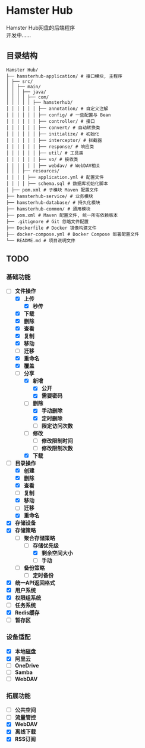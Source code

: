 # Hamster Hub

Hamster Hub网盘的后端程序  
开发中......

## 目录结构
    Hamster Hub/
    ├── hamsterhub-application/ # 接口模块, 主程序
    │ ├── src/
    │ │ ├── main/
    │ │ │ ├── java/
    │ │ │ │ ├── com/
    │ │ │ │ │ ├── hamsterhub/
    │ │ │ │ │ │ ├── annotation/ # 自定义注解
    │ │ │ │ │ │ ├── config/ # 一些配置与 Bean
    │ │ │ │ │ │ ├── controller/ # 接口
    │ │ │ │ │ │ ├── convert/ # 自动转换类
    │ │ │ │ │ │ ├── initialize/ # 初始化
    │ │ │ │ │ │ ├── interceptor/ # 拦截器
    │ │ │ │ │ │ ├── response/ # 响应类
    │ │ │ │ │ │ ├── util/ # 工具类
    │ │ │ │ │ │ ├── vo/ # 接收类
    │ │ │ │ │ │ ├── webdav/ # WebDAV相关
    │ │ │ ├── resources/
    │ │ │ │ ├── application.yml # 配置文件
    │ │ │ │ ├── schema.sql # 数据库初始化脚本
    │ ├── pom.xml # 子模块 Maven 配置文件
    ├── hamsterhub-service/ # 业务模块
    ├── hamsterhub-database/ # 持久化模块
    ├── hamsterhub-common/ # 通用模块
    ├── pom.xml # Maven 配置文件, 统一所有依赖版本
    ├── .gitignore # Git 忽略文件配置
    ├── Dockerfile # Docker 镜像构建文件
    ├── docker-compose.yml # Docker Compose 部署配置文件
    └── README.md # 项目说明文件

## TODO

### 基础功能

- [ ] **文件操作**
    - [x] **上传**
        - [x] **秒传**
    - [x] **下载**
    - [x] **删除**
    - [x] **查看**
    - [x] **复制**
    - [x] **移动**
    - [ ] **迁移**
    - [x] **重命名**
    - [x] **覆盖**
    - [ ] **分享**
        - [x] **新增**
            - [x] **公开**
            - [x] **需要密码**
        - [ ] **删除**
            - [x] **手动删除**
            - [x] **定时删除**
            - [ ] **限定访问次数**
        - [ ] **修改**
            - [ ] **修改限制时间**
            - [ ] **修改限制次数**
        - [x] **下载**
- [ ] **目录操作**
    - [x] **创建**
    - [x] **删除**
    - [x] **查看**
    - [ ] **复制**
    - [x] **移动**
    - [ ] **迁移**
    - [x] **重命名**
- [x] **存储设备**
- [x] **存储策略**
    - [ ] **聚合存储策略**
        - [ ] **存储优先级**
            - [x] **剩余空间大小**
            - [ ] **手动**
    - [ ] **备份策略**
        - [ ] **定时备份**
- [x] **统一API返回格式**
- [x] **用户系统**
- [x] **权限组系统**
- [ ] **任务系统**
- [x] **Redis缓存**
- [ ] **暂存区**

### 设备适配

- [x] **本地磁盘**
- [x] **阿里云**
- [ ] **OneDrive**
- [ ] **Samba**
- [ ] **WebDAV**

### 拓展功能

- [ ] **公共空间**
- [ ] **流量管控**
- [x] **WebDAV**
- [x] **离线下载**
- [x] **RSS订阅**